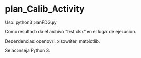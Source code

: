# plan_Calib_Activity

Uso: python3 planFDG.py

Como resultado da el archivo "test.xlsx" en el lugar de ejecucion.

Dependencias: openpyxl, xlsxwriter, matplotlib.

Se aconseja Python 3.

